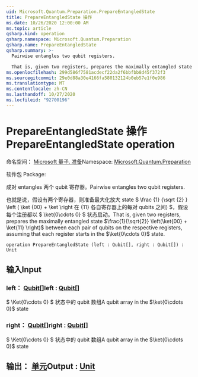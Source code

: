 ```yaml
---
uid: Microsoft.Quantum.Preparation.PrepareEntangledState
title: PrepareEntangledState 操作
ms.date: 10/26/2020 12:00:00 AM
ms.topic: article
qsharp.kind: operation
qsharp.namespace: Microsoft.Quantum.Preparation
qsharp.name: PrepareEntangledState
qsharp.summary: >-
  Pairwise entangles two qubit registers.

  That is, given two registers, prepares the maximally entangled state $\frac{1}{\sqrt{2}} \left(\ket{00} + \ket{11} \right)$ between each pair of qubits on the respective registers, assuming that each register starts in the $\ket{0\cdots 0}$ state.
ms.openlocfilehash: 299d586f7581acdecf22da2f6bbfbb8d45f372f3
ms.sourcegitcommit: 29e0d88a30e4166fa580132124b0eb57e1f0e986
ms.translationtype: MT
ms.contentlocale: zh-CN
ms.lasthandoff: 10/27/2020
ms.locfileid: "92700196"
---
```

# <a name="prepareentangledstate-operation"></a><span data-ttu-id="98797-102">PrepareEntangledState 操作</span><span class="sxs-lookup"><span data-stu-id="98797-102">PrepareEntangledState operation</span></span>

<span data-ttu-id="98797-103">命名空间： [Microsoft 量子. 准备](xref:Microsoft.Quantum.Preparation)</span><span class="sxs-lookup"><span data-stu-id="98797-103">Namespace: [Microsoft.Quantum.Preparation](xref:Microsoft.Quantum.Preparation)</span></span>

<span data-ttu-id="98797-104">软件包 [](https://nuget.org/packages/)</span><span class="sxs-lookup"><span data-stu-id="98797-104">Package: [](https://nuget.org/packages/)</span></span>


<span data-ttu-id="98797-105">成对 entangles 两个 qubit 寄存器。</span><span class="sxs-lookup"><span data-stu-id="98797-105">Pairwise entangles two qubit registers.</span></span>

<span data-ttu-id="98797-106">也就是说，假设有两个寄存器，则准备最大化放大 state $ \frac {1} {\sqrt {2} } \left ( \ket {00} + \ket \right 在 {11} 各自寄存器上的每对 qubits 之间) $，假设每个注册都以 $ \ket{0\cdots 0} $ 状态启动。</span><span class="sxs-lookup"><span data-stu-id="98797-106">That is, given two registers, prepares the maximally entangled state $\frac{1}{\sqrt{2}} \left(\ket{00} + \ket{11} \right)$ between each pair of qubits on the respective registers, assuming that each register starts in the $\ket{0\cdots 0}$ state.</span></span>

```qsharp
operation PrepareEntangledState (left : Qubit[], right : Qubit[]) : Unit
```


## <a name="input"></a><span data-ttu-id="98797-107">输入</span><span class="sxs-lookup"><span data-stu-id="98797-107">Input</span></span>

### <a name="left--qubit"></a><span data-ttu-id="98797-108">left： [Qubit](xref:microsoft.quantum.lang-ref.qubit)[]</span><span class="sxs-lookup"><span data-stu-id="98797-108">left : [Qubit](xref:microsoft.quantum.lang-ref.qubit)[]</span></span>

<span data-ttu-id="98797-109">$ \Ket{0\cdots 0} $ 状态中的 qubit 数组</span><span class="sxs-lookup"><span data-stu-id="98797-109">A qubit array in the $\ket{0\cdots 0}$ state</span></span>


### <a name="right--qubit"></a><span data-ttu-id="98797-110">right： [Qubit](xref:microsoft.quantum.lang-ref.qubit)[]</span><span class="sxs-lookup"><span data-stu-id="98797-110">right : [Qubit](xref:microsoft.quantum.lang-ref.qubit)[]</span></span>

<span data-ttu-id="98797-111">$ \Ket{0\cdots 0} $ 状态中的 qubit 数组</span><span class="sxs-lookup"><span data-stu-id="98797-111">A qubit array in the $\ket{0\cdots 0}$ state</span></span>



## <a name="output--unit"></a><span data-ttu-id="98797-112">输出： [单元](xref:microsoft.quantum.lang-ref.unit)</span><span class="sxs-lookup"><span data-stu-id="98797-112">Output : [Unit](xref:microsoft.quantum.lang-ref.unit)</span></span>

